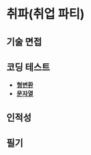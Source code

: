 # 취파(취업 파티)

## 기술 면접

## 코딩 테스트
 - [**형변환**](/coding_test/type_castring.md)
 - [**문자열**](/coding_test/string.md)

## 인적성

## 필기